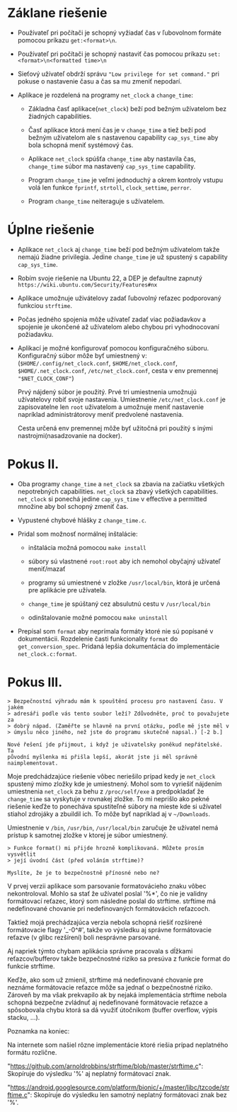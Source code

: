 # Záklane riešenie

- Používateľ pri počítači je schopný vyžiadať čas v ľubovolnom 
formáte pomocou príkazu `get:<format>\n`.

- Používateľ pri počítači je schopný nastaviť čas pomocou
príkazu `set:<format>\n<formatted time>\n`

- Sieťový užívateľ obdrží správu `"Low privilege for set command."`
pri pokuse o nastavenie času a čas sa mu zmeniť nepodarí.

- Aplikace je rozdelená na programy `net_clock` a `change_time`:
  - Základna časť aplikace(`net_clock`) beží pod bežným užívatelom bez žiadných capabilities.

  - Časť aplikace ktorá mení čas je v `change_time` a tiež beží
  pod bežným uživatelom ale s nastavenou capability `cap_sys_time`
  aby bola schopná meniť systémový čas.

  - Aplikace `net_clock` spúšťa `change_time` aby nastavila čas,
    `change_time` súbor ma nastavený `cap_sys_time` capability.

  - Program `change_time` je veľmi jednoduchý a okrem kontroly vstupu
  volá len funkce `fprintf`, `strtoll`, `clock_settime`, `perror`.

  - Program `change_time` neiteraguje s užívatelem.

# Úplne riešenie

- Aplikace `net_clock` aj `change_time` beží pod bežným užívatelom
takže nemajú žiadne privilegia. Jedine `change_time` je už spustený
s capability `cap_sys_time`.

- Robím svoje riešenie na Ubuntu 22, a DEP je defaultne zapnutý `https://wiki.ubuntu.com/Security/Features#nx`

- Aplikace umožnuje uživátelovy zadať ľubovolný reťazec podporovaný funkciou `strftime`.

- Počas jedného spojenia môže užívateľ zadať viac požiadavkov a
spojenie je ukončené až užívatelom alebo chybou pri vyhodnocovaní požiadavku.

- Aplikací je možné konfigurovať pomocou konfiguračného súboru.
Konfiguračný súbor môže byť umiestnený v:
(`$HOME/.config/net_clock.conf`,
 `$HOME/net_clock.conf`,
 `$HOME/.net_clock.conf`,
 `/etc/net_clock.conf`,
 cesta v env premennej `"$NET_CLOCK_CONF"`)

  Prvý nájdený súbor je použitý.
  Prvé tri umiestnenia umožnujú užívatelovy robiť svoje nastavenia.
  Umiestnenie `/etc/net_clock.conf` je zapisovatelne len `root` uživatelom
  a umožnuje meniť nastavenie napríklad administrátorovy meniť predvolené nastavenia.
  
  Cesta určená env premennej môže byť užitočná pri použitý s inými nastrojmi(nasadzovanie na docker).


# Pokus II.

- Oba programy `change_time` a `net_clock` sa zbavia na
začiatku všetkých nepotrebných capabilities. `net_clock` sa zbavý
všetkých capabilities. `net_clock` si ponechá jedine `cap_sys_time`
v effective a permitted množine aby bol schopný zmeniť čas.

- Vypustené chybové hlášky z `change_time.c`.

- Pridal som možnosť normálnej inštalácie:

  - inštalácia možná pomocou `make install`

  - súbory sú vlastnené `root:root` aby ich nemohol obyčajný užívateľ meniť/mazať

  - programy sú umiestnené v zložke `/usr/local/bin`, ktorá je určená pre aplikácie pre užívatela.

  - `change_time` je spúštaný cez absulutnú cestu v `/usr/local/bin`

  - odinštalovanie možné pomocou `make uninstall`

- Prepísal som `format` aby neprímala formáty ktoré nie sú popísané v dokumentácii.
Rozdelenie časti funkcionality `format` do `get_conversion_spec`. Pridaná lepšia dokumentácia do implementácie `net_clock.c:format`.

# Pokus III.

```
> Bezpečnostní výhradu mám k spouštění procesu pro nastavení času. V jakém
> adresáři podle vás tento soubor leží? Zdůvodněte, proč to považujete za
> dobrý nápad. (Zaměřte se hlavně na první otázku, podle mě jste měl v
> úmyslu něco jiného, než jste do programu skutečně napsal.) [-2 b.]

Nové řešení jde přijmout, i když je uživatelsky poněkud nepřátelské. Ta
původní myšlenka mi přišla lepší, akorát jste ji měl správně
naimplementovat.
```

Moje predchádzajúce riešenie vôbec neriešilo prípad kedy
je `net_clock` spustený mimo zložky kde je umiestnený.
Mohol som to vyriešiť nájdením umiestnenia `net_clock`
za behu z `/proc/self/exe` a predpokladať že `change_time`
sa vyskytuje v rovnakej zložke. To mi neprišlo ako
pekné riešenie keďže to ponecháva spustiteľné súbory
na mieste kde si užívatel stiahol zdrojáky a zbuildil ich.
To môže byť napríklad aj v `~/Downloads`.

Umiestnenie v `/bin`, `/usr/bin`, `/usr/local/bin` zaručuje
že užívatel nemá prístup k samotnej zložke v ktorej je súbor umiestnený.

```
> Funkce format() mi přijde hrozně komplikovaná. Můžete prosím vysvětlit
> její úvodní část (před voláním strftime)?

Myslíte, že je to bezpečnostně přínosné nebo ne?
```

V prvej verzii aplikace som parsovanie formatovácieho 
znaku vôbec nekontroloval. Mohlo sa stať že užívatel poslal '%*',
čo nie je validny formátovací reťazec, ktorý som následne poslal do strftime.
strftime má nedefinované chovanie pri nedefinovaných formátovácich
reťazcoch.

Taktiež mojá prechádzajúca verzia nebola schopná
riešiť rozšírené formátovacie flagy '_-0^#', takže vo výsledku
aj správne formátovacie reťazve (v glibc rezšírení)
boli nesprávne parsované.

Aj napriek týmto chybam aplikácia správne pracovala s dĺžkami
reťazcov/bufferov takže bezpečnostné riziko sa presúva
z funkcie format do funkcie strftime.

Keďže, ako som už zmienil, strftime má nedefinované chovanie
pre neznáme formátovacie reťazce môže sa jednať o bezpečnostné riziko.
Zároveň by ma však prekvapilo ak by nejaká implementácia
strftime nebola schopná bezpečne zvládnuť aj nedefinované
formátovacie reťazce a spôsobovala chybu ktorá sa dá
využiť útočnikom (buffer overflow, výpis stacku, ...).

Poznamka na koniec:

Na internete som našiel rôzne implementácie ktoré
riešia prípad neplatného formátu rozlične.

"https://github.com/arnoldrobbins/strftime/blob/master/strftime.c":
Skopíruje do výsledku '%' aj neplatný formátovací znak.

"https://android.googlesource.com/platform/bionic/+/master/libc/tzcode/strftime.c":
Skopíruje do výsledku len samotný neplatný formátovaci znak bez '%'.

